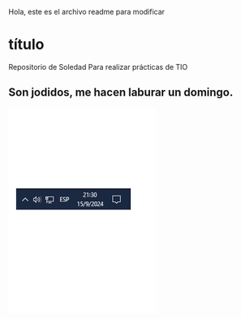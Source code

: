 Hola, este es el archivo readme para modificar
# título
Repositorio de Soledad 
Para realizar prácticas de TIO

## Son jodidos, me hacen laburar un domingo.
![Fotito del horario](/foto-horario.png)